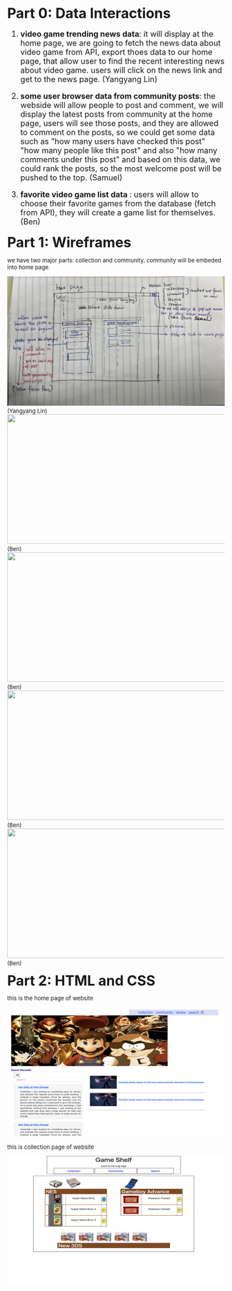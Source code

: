 **<font size="6"> 
   Part 0: Data Interactions 
</font>**
<font size="4" >


1. <strong>video game trending news data</strong>: it will display at the home page, we are going to fetch the news data about video game from API, export thoes data to our home page, that allow user to find the recent interesting news about video game. users will click on the news link and get to the news page. (Yangyang Lin)

2. <strong> some user browser data from community posts</strong>: the webside will allow people to post and comment, we will display the latest posts from community at the home page, users will see those posts, and they are allowed to comment on the posts, so we could get some data such as "how many users have checked this post" "how many people like this post" and also "how many comments under this post" and based on this data, we could rank the posts, so the most welcome post will be pushed to the top. (Samuel)


3. <strong>favorite video game list data </strong>: users will allow to choose their favorite games from the database (fetch from API), they will create a game list for themselves.(Ben)
</font>


**<font size="6"> 
   Part 1: Wireframes
</font>**
<font size="2">
   
   we have two major parts: collection and community, community will be embeded into home page.

   <img src="img/homePage.png" style="height:300px;width:600px">
   (Yangyang Lin)
   
   
   <br>
   <img src="/cs326-final-Dalet/img/first.png" style="height:300px;width:600px">
   (Ben)
   
   
   <br>
   <img src="/cs326-final-Dalet/img/second.png" style="height:300px;width:600px">
   (Ben)
   
   
   <br>
   <img src="/cs326-final-Dalet/img/third.png" style="height:300px;width:600px">
   (Ben)
   
   
   <br>
   <img src="/cs326-final-Dalet/img/forth.png" style="height:300px;width:600px">
   (Ben)









**<font size="6"> 
   Part 2: HTML and CSS
</font>**
<font size="2">
   <p> this is the home page of website</p>
   <img src="./img/mainPage.png" style="height:300px;width:600px">
   
   <p>this is collection page of website</p>
   <img src="./img/collection.png" style="height:300px;width:600px">
